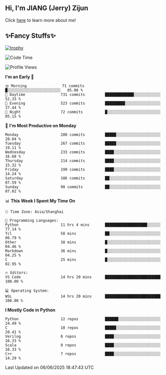 ## Hi, I'm JIANG (Jerry) Zijun

Click [here](https://jzjerry.github.io/about/) to learn more about me!

## ✨Fancy Stuffs✨
[![trophy](https://github-profile-trophy.vercel.app/?username=jzjerry&theme=onedark)](https://github.com/ryo-ma/github-profile-trophy)
<!--START_SECTION:waka-->
![Code Time](http://img.shields.io/badge/Code%20Time-1%2C343%20hrs%2033%20mins-blue)

![Profile Views](http://img.shields.io/badge/Profile%20Views-11-blue)

**I'm an Early 🐤** 

```text
🌞 Morning                71 commits          █░░░░░░░░░░░░░░░░░░░░░░░░   05.08 % 
🌆 Daytime                731 commits         █████████████░░░░░░░░░░░░   52.33 % 
🌃 Evening                523 commits         █████████░░░░░░░░░░░░░░░░   37.44 % 
🌙 Night                  72 commits          █░░░░░░░░░░░░░░░░░░░░░░░░   05.15 % 
```
📅 **I'm Most Productive on Monday** 

```text
Monday                   280 commits         █████░░░░░░░░░░░░░░░░░░░░   20.04 % 
Tuesday                  267 commits         █████░░░░░░░░░░░░░░░░░░░░   19.11 % 
Wednesday                233 commits         ████░░░░░░░░░░░░░░░░░░░░░   16.68 % 
Thursday                 214 commits         ████░░░░░░░░░░░░░░░░░░░░░   15.32 % 
Friday                   199 commits         ████░░░░░░░░░░░░░░░░░░░░░   14.24 % 
Saturday                 106 commits         ██░░░░░░░░░░░░░░░░░░░░░░░   07.59 % 
Sunday                   98 commits          ██░░░░░░░░░░░░░░░░░░░░░░░   07.02 % 
```


📊 **This Week I Spent My Time On** 

```text
🕑︎ Time Zone: Asia/Shanghai

💬 Programming Languages: 
Python                   11 hrs 4 mins       ███████████████████░░░░░░   77.14 % 
Tcl                      58 mins             ██░░░░░░░░░░░░░░░░░░░░░░░   06.79 % 
Other                    38 mins             █░░░░░░░░░░░░░░░░░░░░░░░░   04.46 % 
Markdown                 36 mins             █░░░░░░░░░░░░░░░░░░░░░░░░   04.25 % 
C                        25 mins             █░░░░░░░░░░░░░░░░░░░░░░░░   02.95 % 

🔥 Editors: 
VS Code                  14 hrs 20 mins      █████████████████████████   100.00 % 

💻 Operating System: 
WSL                      14 hrs 20 mins      █████████████████████████   100.00 % 
```

**I Mostly Code in Python** 

```text
Python                   12 repos            ██████░░░░░░░░░░░░░░░░░░░   24.49 % 
C                        10 repos            █████░░░░░░░░░░░░░░░░░░░░   20.41 % 
Verilog                  8 repos             ████░░░░░░░░░░░░░░░░░░░░░   16.33 % 
Scala                    8 repos             ████░░░░░░░░░░░░░░░░░░░░░   16.33 % 
C++                      7 repos             ████░░░░░░░░░░░░░░░░░░░░░   14.29 % 
```




 Last Updated on 06/06/2025 18:47:43 UTC
<!--END_SECTION:waka-->
